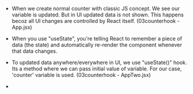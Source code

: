 

- When we create normal counter with classic JS concept. We see our variable is updated. But in UI updated data is not shown. This happens becoz all UI changes are controlled by React itself. (03counterhook - App.jsx)

- When you use "useState", you're telling React to remember a piece of data (the state) and automatically re-render the component whenever that data changes.

- To updated data anywhere/everywhere in UI, we use "useState()" hook. Its a method where we can pass initial value of variable. For our case, 'counter' variable is used.  (03counterhook - AppTwo.jsx)

- 